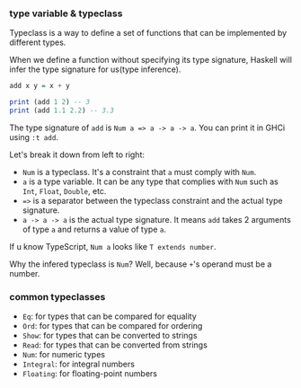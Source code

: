 ### type variable & typeclass

Typeclass is a way to define a set of functions that can be implemented by different types.

When we define a function without specifying its type signature, Haskell will infer the type signature for us(type inference).

```haskell
add x y = x + y

print (add 1 2) -- 3
print (add 1.1 2.2) -- 3.3
```

The type signature of `add` is `Num a => a -> a -> a`. You can print it in GHCi using `:t add`.

Let's break it down from left to right:

- `Num` is a typeclass. It's a constraint that `a` must comply with `Num`.
- `a` is a type variable. It can be any type that complies with `Num` such as `Int`, `Float`, `Double`, etc.
- `=>` is a separator between the typeclass constraint and the actual type signature.
- `a -> a -> a` is the actual type signature. It means `add` takes 2 arguments of type `a` and returns a value of type `a`.

If u know TypeScript, `Num a` looks like `T extends number`.

Why the infered typeclass is `Num`? Well, because `+`'s operand must be a number.

### common typeclasses

- `Eq`: for types that can be compared for equality
- `Ord`: for types that can be compared for ordering
- `Show`: for types that can be converted to strings
- `Read`: for types that can be converted from strings
- `Num`: for numeric types
- `Integral`: for integral numbers
- `Floating`: for floating-point numbers
